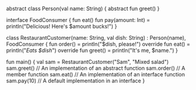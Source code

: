 abstract class Person(val name: String) {
    abstract fun greet()
}

interface FoodConsumer {
    fun eat()
    fun pay(amount: Int) = println("Delicious! Here's $amount bucks!")
}

class RestaurantCustomer(name: String, val dish: String) : Person(name), FoodConsumer {
    fun order() = println("$dish, please!")
    override fun eat() = println("*Eats $dish*")
    override fun greet() = println("It's me, $name.")
}

fun main() {
    val sam = RestaurantCustomer("Sam", "Mixed salad")
    sam.greet() // An implementation of an abstract function
    sam.order() // A member function
    sam.eat()   // An implementation of an interface function
    sam.pay(10) // A default implementation in an interface
}